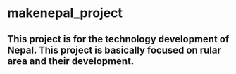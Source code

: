 # makenepal_project
## This project is for the technology development of Nepal. This project is basically focused on rular area and their development.